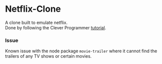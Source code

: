 # Netflix-Clone

A clone built to emulate netflix.<br>
Done by following the Clever Programmer [tutorial](https://www.youtube.com/watch?v=XtMThy8QKqU&t=8563s&ab_channel=CleverProgrammer).<br>

### Issue

Known issue with the node package `movie-trailer` where it cannot find the trailers of any TV shows or certain movies.
